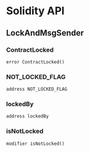 # Solidity API

## LockAndMsgSender

### ContractLocked

```solidity
error ContractLocked()
```

### NOT_LOCKED_FLAG

```solidity
address NOT_LOCKED_FLAG
```

### lockedBy

```solidity
address lockedBy
```

### isNotLocked

```solidity
modifier isNotLocked()
```

